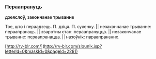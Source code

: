 ### Пераапрануць
**дзеяслоў, закончанае трыванне**

Тое, што і пераадзець. П. дзіця. П. сукенку. || незакончанае трыванне: пераапранаць. || зваротны стан: пераапрануцца. || незакончанае трыванне: пераапранацца. || назоўнік: параапрананне.

<a rel="author">[http://rv-blr.com/](http://rv-blr.com/slounik.jsp?letterId=0&maskId=0&pageId=2281)</a>
